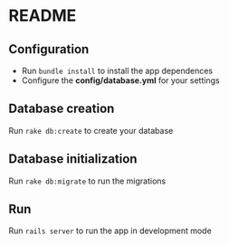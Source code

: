 # README

## Configuration

* Run `bundle install` to install the app dependences
* Configure the __config/database.yml__ for your settings

## Database creation

Run `rake db:create` to create your database

## Database initialization

Run `rake db:migrate` to run the migrations

## Run

Run `rails server` to run the app in development mode
